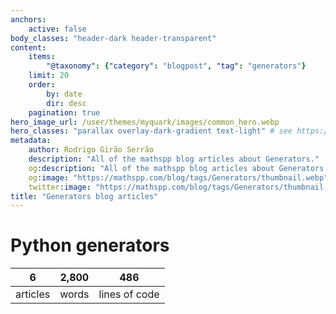 ```yaml
---
anchors:
    active: false
body_classes: "header-dark header-transparent"
content:
    items:
        "@taxonomy": {"category": "blogpost", "tag": "generators"}
    limit: 20
    order:
        by: date
        dir: desc
    pagination: true
hero_image_url: /user/themes/myquark/images/common_hero.webp
hero_classes: "parallax overlay-dark-gradient text-light" # see https://demo.getgrav.org/blog-skeleton/blog/hero-classes
metadata:
    author: Rodrigo Girão Serrão
    description: "All of the mathspp blog articles about Generators."
    og:description: "All of the mathspp blog articles about Generators."
    og:image: "https://mathspp.com/blog/tags/Generators/thumbnail.webp"
    twitter:image: "https://mathspp.com/blog/tags/Generators/thumbnail.webp"
title: "Generators blog articles"
---
```



# Python generators


<table class="stats-table">
    <thead>
        <tr>
            <th style="text-align: center;">6</th>
            <th style="text-align: center;">2,800</th>
            <th style="text-align: center;">486</th>
        </tr>
    </thead>
    <tbody>
        <tr>
            <td style="text-align: center;">articles</td>
            <td style="text-align: center;">words</td>
            <td style="text-align: center;">lines of code</td>
        </tr>
    </tbody>
</table>